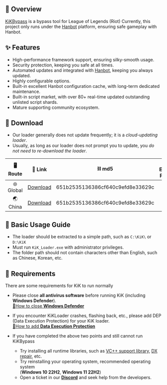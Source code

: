 ## 📣 Overview

[KiKBypass](https://https://kik.cab) is a bypass tool for League of Legends (Riot)
Currently, this project only runs under the [Hanbot](https://hanbot.cc) platform, ensuring safe gameplay with Hanbot.

## ✨ Features

* High-performance framework support, ensuring silky-smooth usage.
* Security protection, keeping you safe at all times.
* Automated updates and integrated with [Hanbot](https://hanbot.cc), keeping you always updated.
* Highly configurable options.
* Built-in excellent Hanbot configuration cache, with long-term dedicated maintenance.
* Built-in script market, with over 80+ real-time updated outstanding unlisted script shards.
* Mature supporting community ecosystem.

## 🚀 Download

* Our loader generally does not update frequently; it is a *cloud-updating loader*.
* Usually, as long as our loader does not prompt you to update, you *do not need to re-download the loader*.

|  🖥️ Route  | 🔗 Link  | ⛓️ md5  | 🔑 Extraction Password  |
|  :----:  | :----:  | :----:  | :----:  |
| 🌐 Global  | [Download](https://hanbot.cc) | 651b2535136386cf640c9efd8e33629c | ```1```  |
| 🌏 China  | [Download](https://hanbot.cc) | 651b2535136386cf640c9efd8e33629c | ```1```  |

## 🧾 Basic Usage Guide
* The loader should be extracted to a simple path, such as ```C:\KiK\``` or ```D:\KiK```
* Must run ```KiK_Loader.exe``` with administrator privileges.
* The folder path should not contain characters other than English, such as Chinese, Korean, etc.

## 📑 Requirements
There are some requirements for KiK to run normally
- Please close **all antivirus software** before running KiK (including **Windows Defender**).  
  [📘How to close **Windows Defender**](./classroom.md?id=📘-disabling-antivirus-software)  
  
- If you encounter KiKLoader crashes, flashing back, etc., please add DEP (Data Execution Protection) for your KiK loader.  
  [📗How to add **Data Execution Protection**](./classroom.md?id=📗-dep-data-execution-protection)  

- If you have completed the above two points and still cannot run KiKBypass  
  - Try installing all runtime libraries, such as [VC++ support library](https://aka.ms/vs/17/release/vc_redist.x64.exe), [DX repair](https://www.microsoft.com/en-us/download/details.aspx?id=35), etc.
  - Try reinstalling your operating system, recommended operating system  
    (**Windows 10 22H2**, **Windows 11 22H2**)
  - Open a ticket in our [**Discord**](https://discord.gg/8ZkpzWnm) and seek help from the developers.
